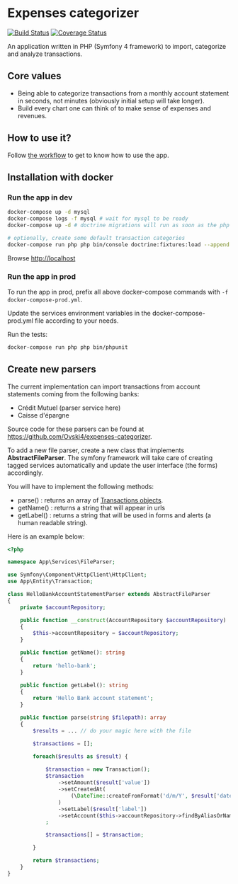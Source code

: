 Expenses categorizer
====================

[![Build Status](https://travis-ci.org/Ovski4/expenses-categorizer.svg?branch=master)](https://travis-ci.org/Ovski4/expenses-categorizer) [![Coverage Status](https://coveralls.io/repos/github/Ovski4/expenses-categorizer/badge.svg?branch=master)](https://coveralls.io/github/Ovski4/expenses-categorizer?branch=master)

An application written in PHP (Symfony 4 framework) to import, categorize and analyze transactions.

Core values
-----------

* Being able to categorize transactions from a monthly account statement in seconds, not minutes (obviously initial setup will take longer).
* Build every chart one can think of to make sense of expenses and revenues.

How to use it?
--------------

Follow [the workflow](docs/workflow.md) to get to know how to use the app.

Installation with docker
------------------------

### Run the app in dev

```bash
docker-compose up -d mysql
docker-compose logs -f mysql # wait for mysql to be ready
docker-compose up -d # doctrine migrations will run as soon as the php container get started

# optionally, create some default transaction categories
docker-compose run php php bin/console doctrine:fixtures:load --append
```

Browse [http://localhost](http://localhost)

### Run the app in prod

To run the app in prod, prefix all above docker-compose commands with `-f docker-compose-prod.yml`.

Update the services environment variables in the docker-compose-prod.yml file according to your needs.

Run the tests:

```bash
docker-compose run php php bin/phpunit
```

Create new parsers
------------------

The current implementation can import transactions from account statements coming from the following banks:
 * Crédit Mutuel (parser service here)
 * Caisse d'épargne

Source code for these parsers can be found at https://github.com/Ovski4/expenses-categorizer.

To add a new file parser, create a new class that implements **AbstractFileParser**. The symfony framework will take care of creating tagged services automatically and update the user interface (the forms) accordingly.

You will have to implement the following methods:
 * parse() : returns an array of [Transactions objects](src/Entity/Transaction.php).
 * getName() : returns a string that will appear in urls
 * getLabel() : returns a string that will be used in forms and alerts (a human readable string).

Here is an example below:

```php
<?php

namespace App\Services\FileParser;

use Symfony\Component\HttpClient\HttpClient;
use App\Entity\Transaction;

class HelloBankAccountStatementParser extends AbstractFileParser 
{
    private $accountRepository;

    public function __construct(AccountRepository $accountRepository)
    {
        $this->accountRepository = $accountRepository;
    }

    public function getName(): string
    {
        return 'hello-bank';
    }

    public function getLabel(): string
    {
        return 'Hello Bank account statement';
    }

    public function parse(string $filepath): array
    {
        $results = ... // do your magic here with the file

        $transactions = [];

        foreach($results as $result) {
            
            $transaction = new Transaction();
            $transaction
                ->setAmount($result['value'])
                ->setCreatedAt(
                    (\DateTime::createFromFormat('d/m/Y', $result['date']))->setTime(0, 0, 0)
                )
                ->setLabel($result['label'])
                ->setAccount($this->accountRepository->findByAliasOrName($result['account']))
            ;

            $transactions[] = $transaction;

        }

        return $transactions;
    }
}

```
